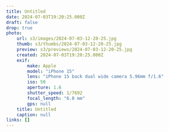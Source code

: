 ```yaml
---
title: Untitled
date: 2024-07-03T19:20:25.000Z
draft: false
drop: true
photo:
    url: s3/images/2024-07-03-12-20-25.jpg
    thumb: s3/thumbs/2024-07-03-12-20-25.jpg
    preview: s3/previews/2024-07-03-12-20-25.jpg
    created: 2024-07-03T19:20:25.000Z
    exif:
        make: Apple
        model: "iPhone 15"
        lens: "iPhone 15 back dual wide camera 5.96mm f/1.6"
        iso: 50
        aperture: 1.6
        shutter_speed: 1/7692
        focal_length: "6.0 mm"
        gps: null
    title: Untitled
    caption: null
links: []
---
```


